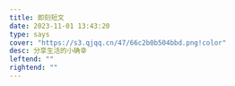 ```yaml
---
title: 即刻短文
date: 2023-11-01 13:43:20
type: says
cover: "https://s3.qjqq.cn/47/66c2b0b504bbd.png!color"
desc: 分享生活的小确幸
leftend: ""
rightend: ""
---
```

